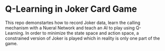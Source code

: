 # Q-Learning in Joker Card Game
This repo demonstartes how to record Joker data, learn the calling mechanism with a Nueral Network and teach an AI to play using Q-Learning. In order to minimize the state space and action space, a constrained version of Joker is played which in reality is only one part of the game. 